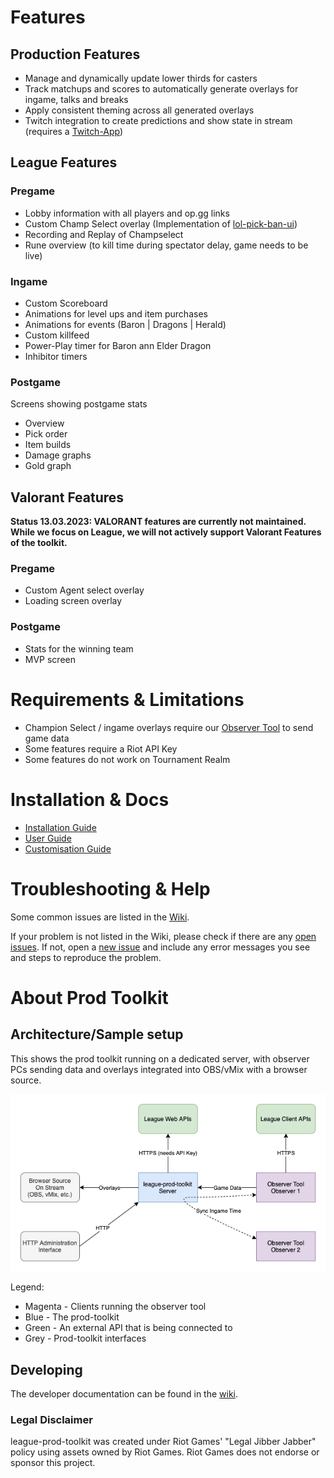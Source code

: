 # Features

## Production Features

- Manage and dynamically update lower thirds for casters
- Track matchups and scores to automatically generate overlays for ingame, talks and breaks
- Apply consistent theming across all generated overlays
- Twitch integration to create predictions and show state in stream (requires a [Twitch-App](https://dev.twitch.tv/console/apps))

## League Features

### Pregame

- Lobby information with all players and op.gg links
- Custom Champ Select overlay (Implementation of [lol-pick-ban-ui](https://github.com/RCVolus/lol-pick-ban-ui))
- Recording and Replay of Champselect
- Rune overview (to kill time during spectator delay, game needs to be live)

### Ingame

- Custom Scoreboard
- Animations for level ups and item purchases
- Animations for events (Baron | Dragons | Herald)
- Custom killfeed
- Power-Play timer for Baron ann Elder Dragon
- Inhibitor timers

### Postgame

Screens showing postgame stats

- Overview
- Pick order
- Item builds
- Damage graphs
- Gold graph

## Valorant Features
**Status 13.03.2023: VALORANT features are currently not maintained. While we focus on League, we will not actively support Valorant Features of the toolkit.**

### Pregame

- Custom Agent select overlay
- Loading screen overlay

### Postgame

- Stats for the winning team
- MVP screen

# Requirements & Limitations

- Champion Select / ingame overlays require our [Observer Tool](https://github.com/RCVolus/league-observer-tool) to send game data
- Some features require a Riot API Key
- Some features do not work on Tournament Realm

# Installation & Docs

- [Installation Guide](https://github.com/RCVolus/league-prod-toolkit/wiki/1.-Installation)
- [User Guide](https://github.com/RCVolus/league-prod-toolkit/wiki/2.-Using-Prod-Toolkit)
- [Customisation Guide](https://github.com/RCVolus/league-prod-toolkit/wiki/3.-Customisation)

# Troubleshooting & Help

Some common issues are listed in the [Wiki](https://github.com/RCVolus/league-prod-toolkit/wiki/FAQ).

If your problem is not listed in the Wiki, please check if there are any [open issues](https://github.com/RCVolus/league-prod-toolkit/issues). If not, open a [new issue](https://github.com/RCVolus/league-prod-toolkit/issues/new/choose) and include any error messages you see and steps to reproduce the problem.

# About Prod Toolkit

## Architecture/Sample setup

This shows the prod toolkit running on a dedicated server, with observer PCs sending data and overlays integrated into OBS/vMix with a browser source.

![Example Setup](Architecture.png)

Legend:

- Magenta - Clients running the observer tool
- Blue - The prod-toolkit
- Green - An external API that is being connected to
- Grey - Prod-toolkit interfaces

## Developing

The developer documentation can be found in the [wiki](https://github.com/RCVolus/league-prod-toolkit/wiki/4.-Developer-Documentation).

### Legal Disclaimer

league-prod-toolkit was created under Riot Games' "Legal Jibber Jabber" policy using assets owned by Riot Games. Riot Games does not endorse or sponsor this project.

